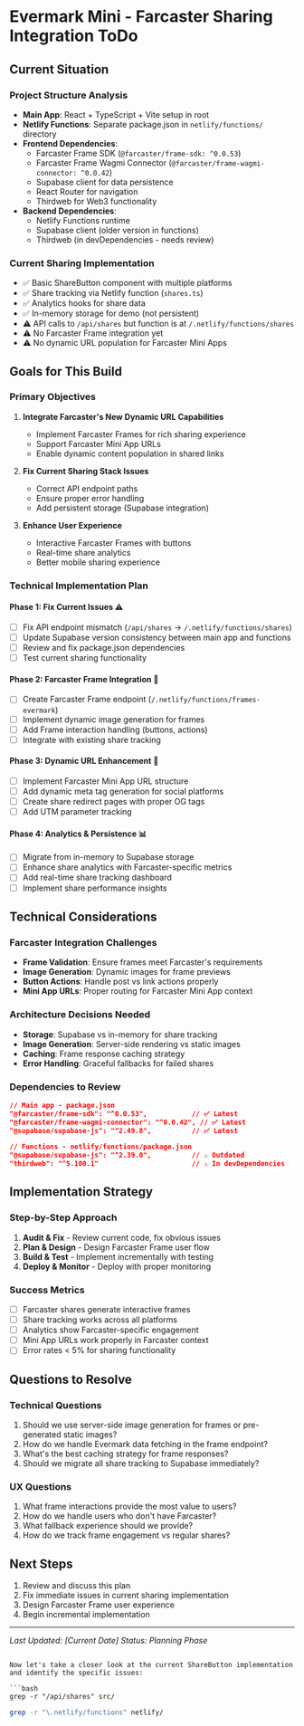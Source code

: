 # Evermark Mini - Farcaster Sharing Integration ToDo

## Current Situation

### Project Structure Analysis
- **Main App**: React + TypeScript + Vite setup in root
- **Netlify Functions**: Separate package.json in `netlify/functions/` directory
- **Frontend Dependencies**: 
  - Farcaster Frame SDK (`@farcaster/frame-sdk: ^0.0.53`)
  - Farcaster Frame Wagmi Connector (`@farcaster/frame-wagmi-connector: ^0.0.42`)
  - Supabase client for data persistence
  - React Router for navigation
  - Thirdweb for Web3 functionality
- **Backend Dependencies**: 
  - Netlify Functions runtime
  - Supabase client (older version in functions)
  - Thirdweb (in devDependencies - needs review)

### Current Sharing Implementation
- ✅ Basic ShareButton component with multiple platforms
- ✅ Share tracking via Netlify function (`shares.ts`)
- ✅ Analytics hooks for share data
- ✅ In-memory storage for demo (not persistent)
- ⚠️ API calls to `/api/shares` but function is at `/.netlify/functions/shares`
- ⚠️ No Farcaster Frame integration yet
- ⚠️ No dynamic URL population for Farcaster Mini Apps

## Goals for This Build

### Primary Objectives
1. **Integrate Farcaster's New Dynamic URL Capabilities**
   - Implement Farcaster Frames for rich sharing experience
   - Support Farcaster Mini App URLs
   - Enable dynamic content population in shared links

2. **Fix Current Sharing Stack Issues**
   - Correct API endpoint paths
   - Ensure proper error handling
   - Add persistent storage (Supabase integration)

3. **Enhance User Experience**
   - Interactive Farcaster Frames with buttons
   - Real-time share analytics
   - Better mobile sharing experience

### Technical Implementation Plan

#### Phase 1: Fix Current Issues ⚠️
- [ ] Fix API endpoint mismatch (`/api/shares` → `/.netlify/functions/shares`)
- [ ] Update Supabase version consistency between main app and functions
- [ ] Review and fix package.json dependencies
- [ ] Test current sharing functionality

#### Phase 2: Farcaster Frame Integration 🎯
- [ ] Create Farcaster Frame endpoint (`/.netlify/functions/frames-evermark`)
- [ ] Implement dynamic image generation for frames
- [ ] Add Frame interaction handling (buttons, actions)
- [ ] Integrate with existing share tracking

#### Phase 3: Dynamic URL Enhancement 🔗
- [ ] Implement Farcaster Mini App URL structure
- [ ] Add dynamic meta tag generation for social platforms
- [ ] Create share redirect pages with proper OG tags
- [ ] Add UTM parameter tracking

#### Phase 4: Analytics & Persistence 📊
- [ ] Migrate from in-memory to Supabase storage
- [ ] Enhance share analytics with Farcaster-specific metrics
- [ ] Add real-time share tracking dashboard
- [ ] Implement share performance insights

## Technical Considerations

### Farcaster Integration Challenges
- **Frame Validation**: Ensure frames meet Farcaster's requirements
- **Image Generation**: Dynamic images for frame previews
- **Button Actions**: Handle post vs link actions properly
- **Mini App URLs**: Proper routing for Farcaster Mini App context

### Architecture Decisions Needed
- **Storage**: Supabase vs in-memory for share tracking
- **Image Generation**: Server-side rendering vs static images
- **Caching**: Frame response caching strategy
- **Error Handling**: Graceful fallbacks for failed shares

### Dependencies to Review
```json
// Main app - package.json
"@farcaster/frame-sdk": "^0.0.53",           // ✅ Latest
"@farcaster/frame-wagmi-connector": "^0.0.42", // ✅ Latest
"@supabase/supabase-js": "^2.49.8",          // ✅ Latest

// Functions - netlify/functions/package.json  
"@supabase/supabase-js": "^2.39.0",          // ⚠️ Outdated
"thirdweb": "^5.100.1"                       // ⚠️ In devDependencies
```

## Implementation Strategy

### Step-by-Step Approach
1. **Audit & Fix** - Review current code, fix obvious issues
2. **Plan & Design** - Design Farcaster Frame user flow
3. **Build & Test** - Implement incrementally with testing
4. **Deploy & Monitor** - Deploy with proper monitoring

### Success Metrics
- [ ] Farcaster shares generate interactive frames
- [ ] Share tracking works across all platforms
- [ ] Analytics show Farcaster-specific engagement
- [ ] Mini App URLs work properly in Farcaster context
- [ ] Error rates < 5% for sharing functionality

## Questions to Resolve

### Technical Questions
1. Should we use server-side image generation for frames or pre-generated static images?
2. How do we handle Evermark data fetching in the frame endpoint?
3. What's the best caching strategy for frame responses?
4. Should we migrate all share tracking to Supabase immediately?

### UX Questions  
1. What frame interactions provide the most value to users?
2. How do we handle users who don't have Farcaster?
3. What fallback experience should we provide?
4. How do we track frame engagement vs regular shares?

## Next Steps
1. Review and discuss this plan
2. Fix immediate issues in current sharing implementation
3. Design Farcaster Frame user experience
4. Begin incremental implementation

---

*Last Updated: [Current Date]*
*Status: Planning Phase*
```

Now let's take a closer look at the current ShareButton implementation and identify the specific issues:

```bash
grep -r "/api/shares" src/
```

```bash
grep -r "\.netlify/functions" netlify/